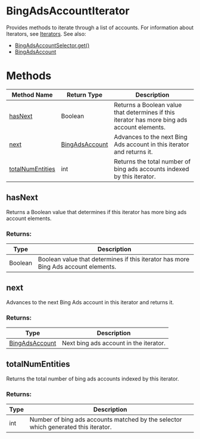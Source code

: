 # BingAdsAccountIterator
Provides methods to iterate through a list of accounts. For information about Iterators, see [Iterators](../concepts/iterators).
See also:
- [BingAdsAccountSelector.get()](./BingAdsAccountSelector#get)
- [BingAdsAccount](./BingAdsAccount)

# Methods
|Method Name|Return Type|Description|
|-|-|-
[hasNext](#hasnext)|Boolean|Returns a Boolean value that determines if this iterator has more bing ads account elements.
[next](#next)|[BingAdsAccount](./BingAdsAccount)|Advances to the next Bing Ads account in this iterator and returns it.
[totalNumEntities](#totalnumentities)|int|Returns the total number of bing ads accounts indexed by this iterator.

## <a name="hasnext"></a>hasNext
Returns a Boolean value that determines if this iterator has more bing ads account elements.

### Returns:
|Type|Description|
|-|-
Boolean|Boolean value that determines if this iterator has more Bing Ads account elements.

## <a name="next"></a>next
Advances to the next Bing Ads account in this iterator and returns it.

### Returns:
|Type|Description|
|-|-
[BingAdsAccount](./BingAdsAccount)|Next bing ads account in the iterator.

## <a name="totalnumentities"></a>totalNumEntities
Returns the total number of bing ads accounts indexed by this iterator. 

### Returns:
|Type|Description|
|-|-
int|Number of bing ads accounts matched by the selector which generated this iterator.

